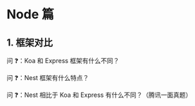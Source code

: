 # Node 篇

## 1. 框架对比

问 ❓：Koa 和 Express 框架有什么不同？

问 ❓：Nest 框架有什么特点？

问 ❓：Nest 相比于 Koa 和 Express 有什么不同？（腾讯一面真题）
